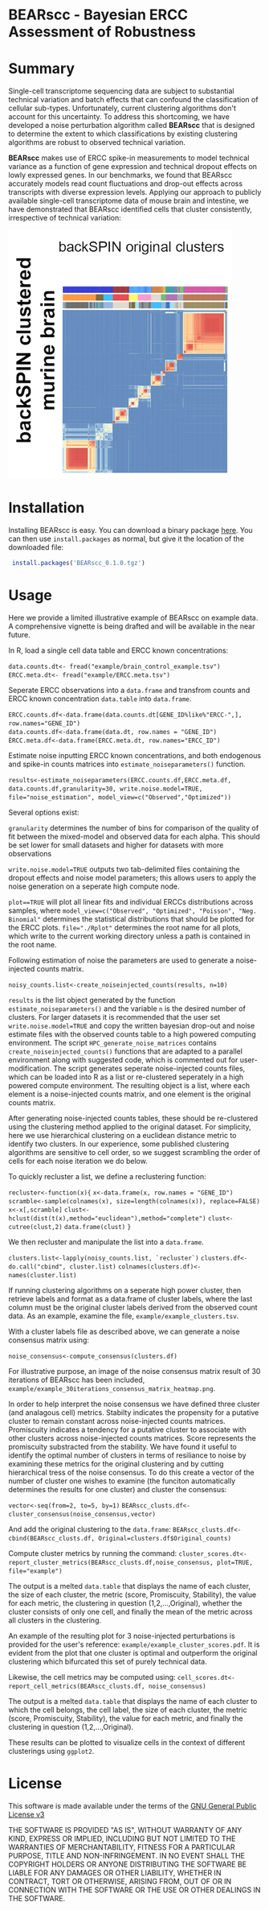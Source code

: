 BEARscc - Bayesian ERCC Assessment of Robustness  
================================================

# Summary
Single-cell transcriptome sequencing data are subject to substantial technical variation and batch effects that can confound the classification of cellular sub-types. Unfortunately, current clustering algorithms don't account for this uncertainty. To address this shortcoming, we have developed a noise perturbation algorithm called **BEARscc** that is designed to determine the extent to which classifications by existing clustering algorithms are robust to observed technical variation.

**BEARscc** makes use of ERCC spike-in measurements to model technical variance as a function of gene expression and technical dropout effects on lowly expressed genes. In our benchmarks, we found that BEARscc accurately models read count fluctuations and drop-out effects across transcripts with diverse expression levels. Applying our approach to publicly available single-cell transcriptome data of mouse brain and intestine, we have demonstrated that BEARscc identified cells that cluster consistently, irrespective of technical variation:

![BEARscc consensus cluster](images/example_consensus.png)

# Installation

Installing BEARscc is easy. You can download a binary package [here](https://bitbucket.org/ludwigbioinf/bearscc/raw/ebfe054be6bac0082adc97ee6774a0b69b32c9c4/builds/BEARscc_0.1.0.tgz). You can then use `install.packages` as normal, but give it the location of the downloaded file:

```R
 install.packages('BEARscc_0.1.0.tgz')
 ```
 

# Usage

Here we provide a limited illustrative example of BEARscc on example data. A comprehensive vignette is being drafted and will be available in the near future. 

In R, load a single cell data table and ERCC known concentrations:

`data.counts.dt<- fread("example/brain_control_example.tsv")` <br>
`ERCC.meta.dt<- fread("example/ERCC.meta.tsv")`

Seperate ERCC observations into a `data.frame` and transfrom counts and ERCC known concentration `data.table` into `data.frame`.

`ERCC.counts.df<-data.frame(data.counts.dt[GENE_ID%like%"ERCC-",], row.names="GENE_ID")` <br>
`data.counts.df<-data.frame(data.dt, row.names = "GENE_ID")` <br>
`ÈRCC.meta.df<-data.frame(ERCC.meta.dt, row.names="ERCC_ID")` <br>

Estimate noise inputting ERCC known concentrations, and both endogenous and spike-in counts matrices into `estimate_noiseparameters()` function.

`results<-estimate_noiseparameters(ERCC.counts.df,ERCC.meta.df, data.counts.df,granularity=30, write.noise.model=TRUE, file="noise_estimation", model_view=c("Observed","Optimized"))`

Several options exist:

`granularity` determines the number of bins for comparison of the quality of fit between the mixed-model and observed data for each alpha. This should be set lower for small datasets and higher for datasets with more observations

`write.noise.model=TRUE` outputs two tab-delimited files containing the dropout effects and noise model parameters; this allows users to apply the noise generation on a seperate high compute node. 

`plot==TRUE` will plot all linear fits and individual ERCCs distributions across samples, where `model_view=c("Observed", "Optimized", "Poisson", "Neg. Binomial"` determines the statistical distributions that should be plotted for the ERCC plots. `file="./Rplot"` determines the root name for all plots, which write to the current working directory unless a path is contained in the root name. 


Following estimation of noise the parameters are used to generate a noise-injected counts matrix. 

`noisy_counts.list<-create_noiseinjected_counts(results, n=10)`

`results` is the list object generated by the function `estimate_noiseparameters()` and the variable `n` is the desired number of clusters. For larger datasets it is recommended that the user set `write.noise.model=TRUE` and copy the written bayesian drop-out and noise estimate files with the observed counts table to a high powered computing environment. The script `HPC_generate_noise_matrices` contains `create_noiseinjected_counts()` functions that are adapted to a parallel environment along with suggested code, which is commented out for user-modification. The script generates seperate noise-injected counts files, which can be loaded into R as a list or re-clustered seperately in a high powered compute environment. The resulting object is a list, where each element is a noise-injected counts matrix, and one element is the original counts matrix. 

After generating noise-injected counts tables, these should be re-clustered using the clustering method applied to the original dataset. For simplicity, here we use hierarchical clustering on a euclidean distance metric to identify two clusters. In our experience, some published clustering algorithms are sensitive to cell order, so we suggest scrambling the order of cells for each noise iteration we do below.  

To quickly recluster a list, we define a reclustering function:

`recluster<-function(x){`
  `x<-data.frame(x, row.names = "GENE_ID")`
  `scramble<-sample(colnames(x), size=length(colnames(x)), replace=FALSE)`
  `x<-x[,scramble]`
  `clust<-hclust(dist(t(x),method="euclidean"),method="complete")`
  `clust<-cutree(clust,2)`
  `data.frame(clust)`
`}` 

We then recluster and manipulate the list into a `data.frame`. 

``clusters.list<-lapply(noisy_counts.list, `recluster`)``
`clusters.df<-do.call("cbind", cluster.list)` 
`colnames(clusters.df)<-names(cluster.list)`

If running clustering algorithms on a seperate high power cluster, then retrieve labels and format as a data.frame of cluster labels, where the last column must be the original cluster labels derived from the observed count data. As an example, examine the file, `example/example_clusters.tsv`.

With a cluster labels file as described above, we can generate a noise consensus matrix using: 

`noise_consensus<-compute_consensus(clusters.df)`

For illustrative purpose, an image of the noise consensus matrix result of 30 iterations of BEARscc has been included, `example/example_30iterations_consensus_matrix_heatmap.png`.

In order to help interpret the noise consensus we have defined three cluster (and analagous cell) metrics. Stabilty indicates the propensity for a putative cluster to remain constant across noise-injected counts matrices. Promiscuity indicates a tendency for a putative cluster to associate with other clusters across noise-injected counts matrices. Score represents the promiscuity substracted from the stability. We have found it useful to identify the optimal number of clusters in terms of resiliance to noise by examining these metrics for the original clustering and by cutting hierarchical tress of the noise consensus. To do this create a vector of the number of cluster one wishes to examine (the funciton automatically determines the results for one cluster) and cluster the consensus:

`vector<-seq(from=2, to=5, by=1)` 
`BEARscc_clusts.df<-cluster_consensus(noise_consensus,vector)` 

And add the original clustering to the `data.frame`: `BEARscc_clusts.df<-cbind(BEARscc_clusts.df, Original=clusters.df$Original_counts)` 

Compute cluster metrics by running the command: `cluster_scores.dt<-report_cluster_metrics(BEARscc_clusts.df,noise_consensus, plot=TRUE, file="example")`

The output is a melted `data.table` that displays the name of each cluster, the size of each cluster, the metric (score, Promiscuity, Stability), the value for each metric, the clustering in question (1,2,...,Original), whether the cluster consists of only one cell, and finally the mean of the metric across all clusters in the clustering.  

An example of the resulting plot for 3 noise-injected perturbations is provided for the user's reference: `example/example_cluster_scores.pdf`. It is evident from the plot that one cluster is optimal and outperform the original clustering which bifurcated this set of purely technical data.

Likewise, the cell metrics may be computed using:
`cell_scores.dt<-report_cell_metrics(BEARscc_clusts.df, noise_consensus)`

The output is a melted `data.table` that displays the name of each cluster to which the cell belongs, the cell label, the size of each cluster, the metric (score, Promiscuity, Stability), the value for each metric, and finally the clustering in question (1,2,...,Original).

These results can be plotted to visualize cells in the context of different clusterings using `ggplot2`.


















 
# License
 This software is made available under the terms of the [GNU General Public License v3](http://www.gnu.org/licenses/gpl-3.0.html)

THE SOFTWARE IS PROVIDED "AS IS", WITHOUT WARRANTY OF ANY KIND, EXPRESS OR IMPLIED, INCLUDING BUT NOT LIMITED TO THE WARRANTIES OF MERCHANTABILITY, FITNESS FOR A PARTICULAR PURPOSE, TITLE AND NON-INFRINGEMENT. IN NO EVENT SHALL THE COPYRIGHT HOLDERS OR ANYONE DISTRIBUTING THE SOFTWARE BE LIABLE FOR ANY DAMAGES OR OTHER LIABILITY, WHETHER IN CONTRACT, TORT OR OTHERWISE, ARISING FROM, OUT OF OR IN CONNECTION WITH THE SOFTWARE OR THE USE OR OTHER DEALINGS IN THE SOFTWARE.
